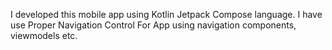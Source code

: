 I developed this mobile app using Kotlin Jetpack Compose language. I have use Proper Navigation Control For App using navigation components, viewmodels etc.
